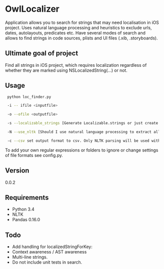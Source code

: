 OwlLocalizer
============

Application allows you to search for strings that may need localisation in iOS project. Uses natural language processing and heuristics to exclude urls, dates, autolayouts, predicates etc. Have several modes of search and allows to find strings in code sources, plists and UI files (.xib, .storyboards).

## Ultimate goal of project
Find all strings in iOS project, which requires localization regardless of whether they are marked using NSLocalizedString(...) or not.

## Usage

```sh
 python loc_finder.py 

 -i -- ifile <inputfile> 

 -o --ofile <outputfile> 

 -s --localizable_strings [Generate Localizable.strings or just create list of strings?]

 -N --use_nltk [Should I use natural language processing to extract all lines which may require localization? (Slower)]

 -c --csv set output format to csv. Only NLTK parsing will be used with this option. Output format: [Description,What,Where]. Duplicates will not be removed.
```

To add your own regular expressions or folders to ignore or change settings of file formats see config.py.

## Version
0.0.2

## Requirements

* Python 3.4
* NLTK
* Pandas 0.16.0

## Todo

* Add handling for localizedStringForKey:
* Context awareness / AST awareness
* Multi-line strings.
* Do not include unit tests in search.
